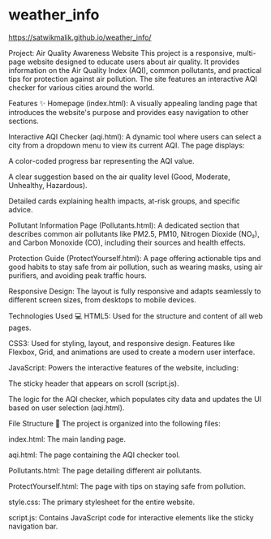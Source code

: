 # weather_info
https://satwikmalik.github.io/weather_info/


Project: Air Quality Awareness Website 
This project is a responsive, multi-page website designed to educate users about air quality. It provides information on the Air Quality Index (AQI), common pollutants, and practical tips for protection against air pollution. The site features an interactive AQI checker for various cities around the world.

Features ✨
Homepage (index.html): A visually appealing landing page that introduces the website's purpose and provides easy navigation to other sections.

Interactive AQI Checker (aqi.html): A dynamic tool where users can select a city from a dropdown menu to view its current AQI. The page displays:

A color-coded progress bar representing the AQI value.

A clear suggestion based on the air quality level (Good, Moderate, Unhealthy, Hazardous).

Detailed cards explaining health impacts, at-risk groups, and specific advice.

Pollutant Information Page (Pollutants.html): A dedicated section that describes common air pollutants like PM2.5, PM10, Nitrogen Dioxide (NO₂), and Carbon Monoxide (CO), including their sources and health effects.

Protection Guide (ProtectYourself.html): A page offering actionable tips and good habits to stay safe from air pollution, such as wearing masks, using air purifiers, and avoiding peak traffic hours.

Responsive Design: The layout is fully responsive and adapts seamlessly to different screen sizes, from desktops to mobile devices.

Technologies Used 💻
HTML5: Used for the structure and content of all web pages.

CSS3: Used for styling, layout, and responsive design. Features like Flexbox, Grid, and animations are used to create a modern user interface.

JavaScript: Powers the interactive features of the website, including:

The sticky header that appears on scroll (script.js).

The logic for the AQI checker, which populates city data and updates the UI based on user selection (aqi.html).

File Structure 📂
The project is organized into the following files:

index.html: The main landing page.

aqi.html: The page containing the AQI checker tool.

Pollutants.html: The page detailing different air pollutants.

ProtectYourself.html: The page with tips on staying safe from pollution.

style.css: The primary stylesheet for the entire website.

script.js: Contains JavaScript code for interactive elements like the sticky navigation bar.
